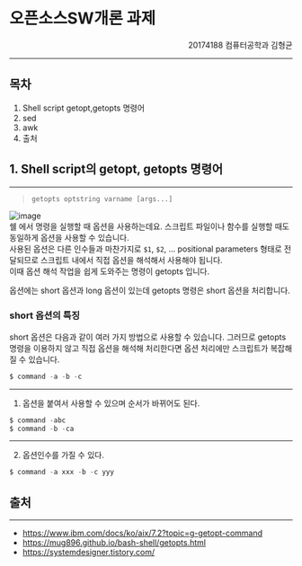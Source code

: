   # 오픈소스SW개론 과제

<div align="right">
  20174188 컴퓨터공학과 김형균
</div>

-------
  ## 목차 
  1. Shell script getopt,getopts 명령어
  2. sed
  3. awk
  4. 출처
   
   
   
   
   
## 1. Shell script의 getopt, getopts 명령어
------

> `getopts optstring varname [args...]`   
   

![image](https://user-images.githubusercontent.com/81621996/142755530-5e62acd0-42af-4022-a00b-4ab8150357e9.png)   
쉘 에서 명령을 실행할 때 옵션을 사용하는데요. 스크립트 파일이나 함수를 실행할 때도 동일하게 옵션을 사용할 수 있습니다.   
사용된 옵션은 다른 인수들과 마찬가지로 `$1`, `$2`, ... positional parameters 형태로 전달되므로 스크립트 내에서 직접 옵션을 해석해서 사용해야 됩니다.   
이때 옵션 해석 작업을 쉽게 도와주는 명령이 getopts 입니다.   

옵션에는 short 옵션과 long 옵션이 있는데 getopts 명령은 short 옵션을 처리합니다.


### short 옵션의 특징
short 옵션은 다음과 같이 여러 가지 방법으로 사용할 수 있습니다. 그러므로 getopts 명령을 이용하지 않고 직접 옵션을 해석해 처리한다면 옵션 처리에만 스크립트가 복잡해질 수 있습니다.   
```C
$ command -a -b -c
```   
------
1. 옵션을 붙여서 사용할 수 있으며 순서가 바뀌어도 된다.
```C
$ command -abc
$ command -b -ca
```   
------
2. 옵션인수를 가질 수 있다.
```C
$ command -a xxx -b -c yyy
```


## 출처
-------
+ https://www.ibm.com/docs/ko/aix/7.2?topic=g-getopt-command
+ https://mug896.github.io/bash-shell/getopts.html
+ https://systemdesigner.tistory.com/
